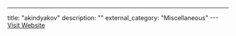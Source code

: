 ---
title: "akindyakov"
description: ""
external_category: "Miscellaneous"
---[Visit Website](https://github.com/akindyakov)

